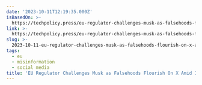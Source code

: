 ```yaml
---
date: '2023-10-11T12:19:35.000Z'
isBasedOn: >-
  https://techpolicy.press/eu-regulator-challenges-musk-as-falsehoods-flourish-on-x-amid-israel-hamas-war/
link: >-
  https://techpolicy.press/eu-regulator-challenges-musk-as-falsehoods-flourish-on-x-amid-israel-hamas-war/
slug: >-
  2023-10-11-eu-regulator-challenges-musk-as-falsehoods-flourish-on-x-amid-israel-hamas
tags:
  - eu
  - misinformation
  - social media
title: 'EU Regulator Challenges Musk as Falsehoods Flourish On X Amid Israel-Hamas '
---
```


